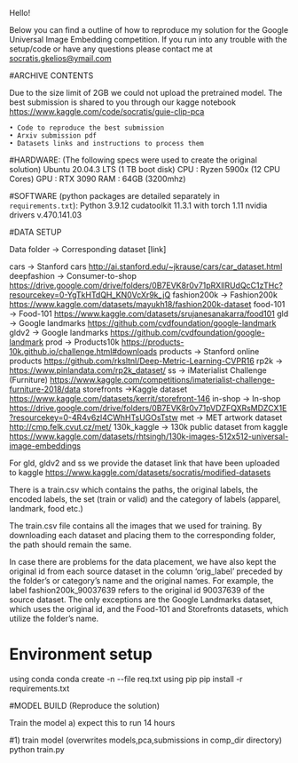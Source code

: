 Hello!

Below you can find a outline of how to reproduce my solution for the Google Universal Image Embedding competition.
If you run into any trouble with the setup/code or have any questions please contact me at socratis.gkelios@ymail.com

#ARCHIVE CONTENTS

Due to the size limit of 2GB we could not upload the pretrained model. The best submission is shared to you through our kagge notebook https://www.kaggle.com/code/socratis/guie-clip-pca

    • Code to reproduce the best submission
    • Arxiv submission pdf
    • Datasets links and instructions to process them


#HARDWARE: (The following specs were used to create the original solution)
Ubuntu 20.04.3 LTS (1 TB boot disk)
CPU : Ryzen 5900x (12 CPU Cores)
GPU : RTX 3090
RAM : 64GB (3200mhz)


#SOFTWARE (python packages are detailed separately in `requirements.txt`):
Python 3.9.12
cudatoolkit 11.3.1 with torch 1.11
nvidia drivers v.470.141.03

#DATA SETUP 

Data folder → Corresponding dataset [link]

cars → Stanford cars http://ai.stanford.edu/~jkrause/cars/car_dataset.html 
deepfashion →  Consumer-to-shop https://drive.google.com/drive/folders/0B7EVK8r0v71pRXllRUdQcC1zTHc?resourcekey=0-YgTkHTdQH_KN0VcXr9k_jQ
fashion200k →  Fashion200k https://www.kaggle.com/datasets/mayukh18/fashion200k-dataset
food-101 → Food-101 https://www.kaggle.com/datasets/srujanesanakarra/food101
gld → Google landmarks https://github.com/cvdfoundation/google-landmark
gldv2 → Google landmarks https://github.com/cvdfoundation/google-landmark
prod → Products10k https://products-10k.github.io/challenge.html#downloads
products → Stanford online products https://github.com/rksltnl/Deep-Metric-Learning-CVPR16
rp2k → https://www.pinlandata.com/rp2k_dataset/
ss → iMaterialist Challenge (Furniture) https://www.kaggle.com/competitions/imaterialist-challenge-furniture-2018/data
storefronts →Kaggle dataset https://www.kaggle.com/datasets/kerrit/storefront-146
in-shop →  In-shop https://drive.google.com/drive/folders/0B7EVK8r0v71pVDZFQXRsMDZCX1E?resourcekey=0-4R4v6zl4CWhHTsUGOsTstw
met → MET artwork dataset http://cmp.felk.cvut.cz/met/
130k_kaggle → 130k public dataset from kaggle https://www.kaggle.com/datasets/rhtsingh/130k-images-512x512-universal-image-embeddings

For gld, gldv2 and ss we provide the dataset link that have been uploaded to kaggle https://www.kaggle.com/datasets/socratis/modified-datasets

There is a train.csv which contains the paths, the original labels, the encoded labels, the set (train or valid) and the category of labels (apparel, landmark, food etc.)

The train.csv file contains all the images that we used for training. By downloading each dataset and placing them to the corresponding folder, the path should remain the same.

In case there are problems for the data placement, we have also kept the original id from each source dataset in the column ‘orig_label’ preceded by the folder’s or category’s name and the original names. For example,  the label fashion200k_90037639 refers to the original id 90037639 of the source dataset. The only exceptions are the Google Landmarks dataset, which uses the original id, and the Food-101 and Storefronts datasets, which utilize the folder’s name.

# Environment setup
using conda
conda create -n <environment-name> --file req.txt
using pip 
pip install -r requirements.txt


#MODEL BUILD (Reproduce the solution)

Train the model
    a) expect this to run 14 hours

#1) train model (overwrites models,pca,submissions in comp_dir directory)
python train.py
